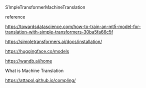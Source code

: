S1mpleTransformerMachineTranslation

reference

https://towardsdatascience.com/how-to-train-an-mt5-model-for-translation-with-simple-transformers-30ba5fa66c5f

https://simpletransformers.ai/docs/installation/

https://huggingface.co/models

https://wandb.ai/home

What is Machine Translation

https://attapol.github.io/compling/
